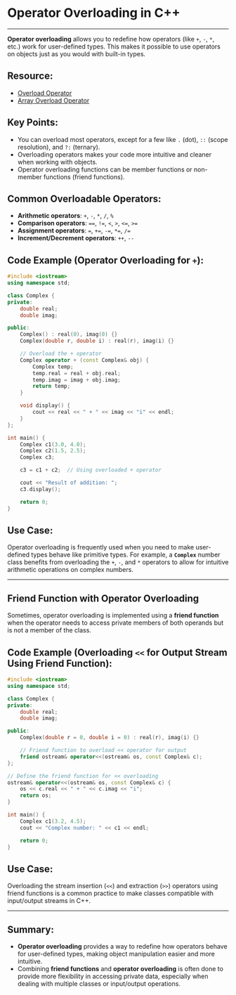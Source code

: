# **Operator Overloading in C++**

---

**Operator overloading** allows you to redefine how operators (like `+`, `-`, `*`, etc.) work for user-defined types.
This makes it possible to use operators on objects just as you would with built-in types.

## Resource:

- [Overload Operator](OverloadOperator.cpp)
- [Array Overload Operator](ArrayOverloadOperator.cpp)

## **Key Points**:

- You can overload most operators, except for a few like `.` (dot), `::` (scope resolution), and `?:` (ternary).
- Overloading operators makes your code more intuitive and cleaner when working with objects.
- Operator overloading functions can be member functions or non-member functions (friend functions).

## **Common Overloadable Operators**:

- **Arithmetic operators**: `+`, `-`, `*`, `/`, `%`
- **Comparison operators**: `==`, `!=`, `<`, `>`, `<=`, `>=`
- **Assignment operators**: `=`, `+=`, `-=`, `*=`, `/=`
- **Increment/Decrement operators**: `++`, `--`

## **Code Example (Operator Overloading for `+`)**:

```cpp
#include <iostream>
using namespace std;

class Complex {
private:
    double real;
    double imag;

public:
    Complex() : real(0), imag(0) {}
    Complex(double r, double i) : real(r), imag(i) {}

    // Overload the + operator
    Complex operator + (const Complex& obj) {
        Complex temp;
        temp.real = real + obj.real;
        temp.imag = imag + obj.imag;
        return temp;
    }

    void display() {
        cout << real << " + " << imag << "i" << endl;
    }
};

int main() {
    Complex c1(3.0, 4.0);
    Complex c2(1.5, 2.5);
    Complex c3;

    c3 = c1 + c2;  // Using overloaded + operator

    cout << "Result of addition: ";
    c3.display();

    return 0;
}
```

## **Use Case**:

Operator overloading is frequently used when you need to make user-defined types behave like primitive types. For
example, a **`Complex`** number class benefits from overloading the `+`, `-`, and `*` operators to allow for intuitive
arithmetic operations on complex numbers.

---

## **Friend Function with Operator Overloading**

Sometimes, operator overloading is implemented using a **friend function** when the operator needs to access private
members of both operands but is not a member of the class.

## **Code Example (Overloading `<<` for Output Stream Using Friend Function)**:

```cpp
#include <iostream>
using namespace std;

class Complex {
private:
    double real;
    double imag;

public:
    Complex(double r = 0, double i = 0) : real(r), imag(i) {}

    // Friend function to overload << operator for output
    friend ostream& operator<<(ostream& os, const Complex& c);
};

// Define the friend function for << overloading
ostream& operator<<(ostream& os, const Complex& c) {
    os << c.real << " + " << c.imag << "i";
    return os;
}

int main() {
    Complex c1(3.2, 4.5);
    cout << "Complex number: " << c1 << endl;

    return 0;
}
```

## **Use Case**:

Overloading the stream insertion (`<<`) and extraction (`>>`) operators using friend functions is a common practice to
make classes compatible with input/output streams in C++.

---

## **Summary**:

- **Operator overloading** provides a way to redefine how operators behave for user-defined types, making object
  manipulation easier and more intuitive.
- Combining **friend functions** and **operator overloading** is often done to provide more flexibility in accessing
  private data, especially when dealing with multiple classes or input/output operations.